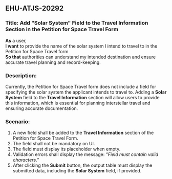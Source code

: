 ## EHU-ATJS-20292

### Title: Add "Solar System" Field to the Travel Information Section in the Petition for Space Travel Form

**As** a user,  
**I want** to provide the name of the solar system I intend to travel to in the Petition for Space Travel form  
**So that** authorities can understand my intended destination and ensure accurate travel planning and record-keeping.

### Description:
Currently, the Petition for Space Travel form does not include a field for specifying the solar system the applicant intends to travel to. Adding a **Solar System** field to the **Travel Information** section will allow users to provide this information, which is essential for planning interstellar travel and ensuring accurate documentation.

### Scenario:
1. A new field shall be added to the **Travel Information** section of the Petition for Space Travel Form.
2. The field shall not be mandatory on UI.
3. The field must display its placeholder when empty.
4. Validation errors shall display the message: *"Field must contain valid characters."*
5. After clicking the **Submit** button, the output table must display the submitted data, including the **Solar System** field, if provided.
